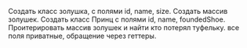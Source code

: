 Создать класс золушка, с полями id, name, size. 
Создать массив золушек.
Создать класс Принц с полями id, name, foundedShoe.
Проитерировать массив золушек и найти кто потерял туфельку. 
все поля приватные, обращение через геттеры. 
